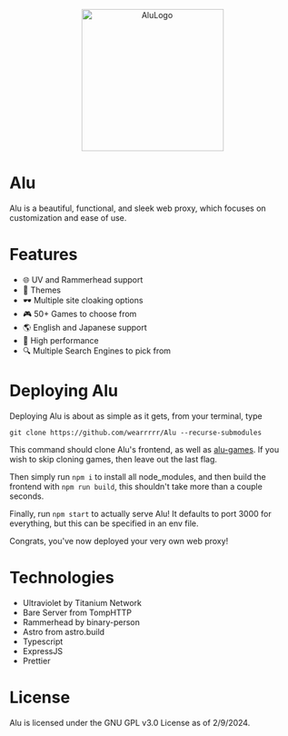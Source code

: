<p align="center">
  <img src="https://github.com/wearrrrr/Alu/assets/99224452/dd1bef45-e96f-49bd-ac09-caa4ddc214d6" alt="AluLogo" width="250"/>
</p>

# Alu

Alu is a beautiful, functional, and sleek web proxy, which focuses on customization and ease of use.

# Features

- 🌐 UV and Rammerhead support
- 🎨 Themes
- 🕶 Multiple site cloaking options
- 🎮 50+ Games to choose from
- 🌎 English and Japanese support
- 🚀 High performance
- 🔍 Multiple Search Engines to pick from

# Deploying Alu

Deploying Alu is about as simple as it gets, from your terminal, type

`git clone https://github.com/wearrrrr/Alu --recurse-submodules`

This command should clone Alu's frontend, as well as [alu-games](https://github.com/wearrrrr/alu-games). If you wish to skip cloning games, then leave out the last flag.

Then simply run `npm i` to install all node_modules, and then build the frontend with `npm run build`, this shouldn't take more than a couple seconds.

Finally, run `npm start` to actually serve Alu! It defaults to port 3000 for everything, but this can be specified in an env file.

Congrats, you've now deployed your very own web proxy!

# Technologies

- Ultraviolet by Titanium Network
- Bare Server from TompHTTP
- Rammerhead by binary-person
- Astro from astro.build
- Typescript
- ExpressJS
- Prettier

# License

Alu is licensed under the GNU GPL v3.0 License as of 2/9/2024.
